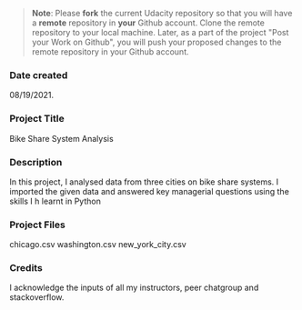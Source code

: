 >**Note**: Please **fork** the current Udacity repository so that you will have a **remote** repository in **your** Github account. Clone the remote repository to your local machine. Later, as a part of the project "Post your Work on Github", you will push your proposed changes to the remote repository in your Github account.

### Date created
08/19/2021.

### Project Title
Bike Share System Analysis

### Description
In this project, I analysed data from three cities on bike share systems. I imported the given data and answered key managerial questions using the skills I h
learnt in Python

### Project Files
chicago.csv
washington.csv
new_york_city.csv

### Credits
I acknowledge the inputs of all my instructors, peer chatgroup and stackoverflow.

